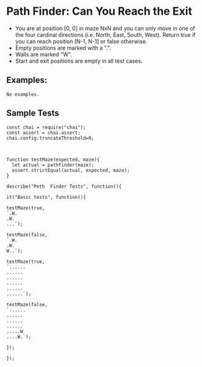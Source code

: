# Path Finder: Can You Reach the Exit

- You are at position [0, 0] in maze NxN and you can only move in one of the four cardinal directions (i.e. North, East, South, West). Return true if you can reach position [N-1, N-1] or false otherwise.
- Empty positions are marked with a ".".
- Walls are marked "W".
- Start and exit positions are empty in all test cases.

## Examples:

```
No examples.
```

## Sample Tests

```
const chai = require("chai");
const assert = chai.assert;
chai.config.truncateThreshold=0;



function testMaze(expected, maze){
  let actual = pathFinder(maze);
  assert.strictEqual(actual, expected, maze);
}

describe("Peth  Finder Tests", function(){

it("Basic tests", function(){

testMaze(true,
`.W.
.W.
...`);

testMaze(false,
`.W.
.W.
W..`);

testMaze(true,
`......
......
......
......
......
......`);

testMaze(false,
`......
......
......
......
.....W
....W.`);

});

});
```
